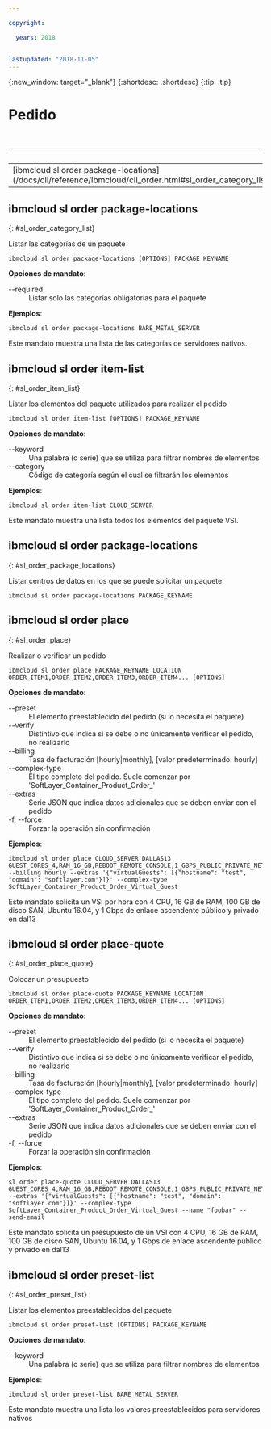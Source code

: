 ```yaml
---

copyright:

  years: 2018


lastupdated: "2018-11-05"
---
```


{:new_window: target="_blank"}
{:shortdesc: .shortdesc}
{:tip: .tip}

# Pedido

<table summary="Mandatos de infraestructura generales de {{site.data.keyword.BluSoftlayer_notm}} ordenados alfabéticamente que tienen enlaces que le proporcionan más información del mandato">
 <caption>Tabla 1. Pedidos de infraestructura de {{site.data.keyword.BluSoftlayer_notm}}</caption>
 <thead>
 <th colspan="6">Pedidos de infraestructura de {{site.data.keyword.BluSoftlayer_notm}}</th>
 </thead>
 <tbody>
 <tr>
  <td>[ibmcloud sl order package-locations](/docs/cli/reference/ibmcloud/cli_order.html#sl_order_category_list)</td>
  <td>[ibmcloud sl order item-list](/docs/cli/reference/ibmcloud/cli_order.html#sl_order_item_list)</td>
  <td>[ibmcloud sl order package-locations](/docs/cli/reference/ibmcloud/cli_order.html#sl_order_package_locations)</td>
  <td>[ibmcloud sl order place](/docs/cli/reference/ibmcloud/cli_order.html#sl_order_place)</td>
  <td>[ibmcloud sl order place-quote](/docs/cli/reference/ibmcloud/cli_order.html#sl_order_place_quote)</td>
  <td>[ibmcloud sl order preset-list](/docs/cli/reference/ibmcloud/cli_order.html#sl_order_preset_list)</td>
 </tr>
 </tbody>
</table>

## ibmcloud sl order package-locations
{: #sl_order_category_list}

Listar las categorías de un paquete
```
ibmcloud sl order package-locations [OPTIONS] PACKAGE_KEYNAME
```

<strong>Opciones de mandato</strong>:
<dl>
<dt>--required</dt>
<dd>Listar solo las categorías obligatorias para el paquete</dd>
</dl>

**Ejemplos**:
```
ibmcloud sl order package-locations BARE_METAL_SERVER
```
Este mandato muestra una lista de las categorías de servidores nativos.

## ibmcloud sl order item-list
{: #sl_order_item_list}

Listar los elementos del paquete utilizados para realizar el pedido
```
ibmcloud sl order item-list [OPTIONS] PACKAGE_KEYNAME
```

<strong>Opciones de mandato</strong>:
<dl>
<dt>--keyword</dt>
<dd>Una palabra (o serie) que se utiliza para filtrar nombres de elementos</dd>
<dt>--category</dt>
<dd>Código de categoría según el cual se filtrarán los elementos</dd>
</dl>

**Ejemplos**:
```
ibmcloud sl order item-list CLOUD_SERVER
```
Este mandato muestra una lista todos los elementos del paquete VSI.

## ibmcloud sl order package-locations
{: #sl_order_package_locations}

Listar centros de datos en los que se puede solicitar un paquete
```
ibmcloud sl order package-locations PACKAGE_KEYNAME
```

## ibmcloud sl order place
{: #sl_order_place}

Realizar o verificar un pedido
```
ibmcloud sl order place PACKAGE_KEYNAME LOCATION ORDER_ITEM1,ORDER_ITEM2,ORDER_ITEM3,ORDER_ITEM4... [OPTIONS]
```

<strong>Opciones de mandato</strong>:
<dl>
<dt>--preset</dt>
<dd>El elemento preestablecido del pedido (si lo necesita el paquete)</dd>
<dt>--verify</dt>
<dd>Distintivo que indica si se debe o no únicamente verificar el pedido, no realizarlo</dd>
<dt>--billing</dt>
<dd>Tasa de facturación [hourly|monthly], [valor predeterminado: hourly]</dd>
<dt>--complex-type</dt>
<dd>El tipo completo del pedido. Suele comenzar por 'SoftLayer_Container_Product_Order_'</dd>
<dt>--extras</dt>
<dd>Serie JSON que indica datos adicionales que se deben enviar con el pedido</dd>
<dt>-f, --force</dt>
<dd>Forzar la operación sin confirmación</dd>
</dl>

**Ejemplos**:
```
ibmcloud sl order place CLOUD_SERVER DALLAS13 GUEST_CORES_4,RAM_16_GB,REBOOT_REMOTE_CONSOLE,1_GBPS_PUBLIC_PRIVATE_NETWORK_UPLINKS,BANDWIDTH_0_GB_2,1_IP_ADDRESS,GUEST_DISK_100_GB_SAN,OS_UBUNTU_16_04_LTS_XENIAL_XERUS_MINIMAL_64_BIT_FOR_VSI,MONITORING_HOST_PING,NOTIFICATION_EMAIL_AND_TICKET,AUTOMATED_NOTIFICATION,UNLIMITED_SSL_VPN_USERS_1_PPTP_VPN_USER_PER_ACCOUNT,NESSUS_VULNERABILITY_ASSESSMENT_REPORTING --billing hourly --extras '{"virtualGuests": [{"hostname": "test", "domain": "softlayer.com"}]}' --complex-type SoftLayer_Container_Product_Order_Virtual_Guest
```
Este mandato solicita un VSI por hora con 4 CPU, 16 GB de RAM, 100 GB de disco SAN, Ubuntu 16.04, y 1 Gbps de enlace ascendente público y privado en dal13

## ibmcloud sl order place-quote
{: #sl_order_place_quote}

Colocar un presupuesto
```
ibmcloud sl order place-quote PACKAGE_KEYNAME LOCATION ORDER_ITEM1,ORDER_ITEM2,ORDER_ITEM3,ORDER_ITEM4... [OPTIONS]
```

<strong>Opciones de mandato</strong>:
<dl>
<dt>--preset</dt>
<dd>El elemento preestablecido del pedido (si lo necesita el paquete)</dd>
<dt>--verify</dt>
<dd>Distintivo que indica si se debe o no únicamente verificar el pedido, no realizarlo</dd>
<dt>--billing</dt>
<dd>Tasa de facturación [hourly|monthly], [valor predeterminado: hourly]</dd>
<dt>--complex-type</dt>
<dd>El tipo completo del pedido. Suele comenzar por 'SoftLayer_Container_Product_Order_'</dd>
<dt>--extras</dt>
<dd>Serie JSON que indica datos adicionales que se deben enviar con el pedido</dd>
<dt>-f, --force</dt>
<dd>Forzar la operación sin confirmación</dd>
</dl>

**Ejemplos**:
```
sl order place-quote CLOUD_SERVER DALLAS13 GUEST_CORES_4,RAM_16_GB,REBOOT_REMOTE_CONSOLE,1_GBPS_PUBLIC_PRIVATE_NETWORK_UPLINKS,BANDWIDTH_0_GB_2,1_IP_ADDRESS,GUEST_DISK_100_GB_SAN,OS_UBUNTU_16_04_LTS_XENIAL_XERUS_MINIMAL_64_BIT_FOR_VSI,MONITORING_HOST_PING,NOTIFICATION_EMAIL_AND_TICKET,AUTOMATED_NOTIFICATION,UNLIMITED_SSL_VPN_USERS_1_PPTP_VPN_USER_PER_ACCOUNT,NESSUS_VULNERABILITY_ASSESSMENT_REPORTING --extras '{"virtualGuests": [{"hostname": "test", "domain": "softlayer.com"}]}' --complex-type SoftLayer_Container_Product_Order_Virtual_Guest --name "foobar" --send-email
```
Este mandato solicita un presupuesto de un VSI con 4 CPU, 16 GB de RAM, 100 GB de disco SAN, Ubuntu 16.04, y 1 Gbps de enlace ascendente público y privado en dal13

## ibmcloud sl order preset-list
{: #sl_order_preset_list}

Listar los elementos preestablecidos del paquete
```
ibmcloud sl order preset-list [OPTIONS] PACKAGE_KEYNAME
```

<strong>Opciones de mandato</strong>:
<dl>
<dt>--keyword</dt>
<dd>Una palabra (o serie) que se utiliza para filtrar nombres de elementos</dd>
</dl>

**Ejemplos**:
```
ibmcloud sl order preset-list BARE_METAL_SERVER
```
Este mandato muestra una lista los valores preestablecidos para servidores nativos
